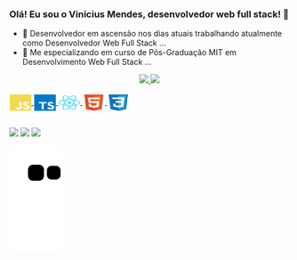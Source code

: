 ### Olá! Eu sou o Vinicius Mendes, desenvolvedor web full stack! 👋

- 🔭 Desenvolvedor em ascensão nos dias atuais trabalhando atualmente como Desenvolvedor Web Full Stack ...
- 🌱 Me especializando em curso de Pós-Graduação MIT em Desenvolvimento Web Full Stack ...


<div align="center">
  <a href="https://github.com/viniciusme">
  <img height="180em" src="https://github-readme-stats.vercel.app/api?username=viniciusme&show_icons=true&theme=tokyonight&include_all_commits=true&count_private=true"/>
  <img height="180em" src="https://github-readme-stats.vercel.app/api/top-langs/?username=viniciusme&layout=compact&langs_count=7&theme=tokyonight"/>
</div>

<div style="display: inline_block"><br>
  <img align="center" alt="vinimendes-Js" height="30" width="40" src="https://raw.githubusercontent.com/devicons/devicon/master/icons/javascript/javascript-plain.svg">
  <img align="center" alt="vinimendes-Ts" height="30" width="40" src="https://raw.githubusercontent.com/devicons/devicon/master/icons/typescript/typescript-plain.svg">
  <img align="center" alt="vinimendes-React" height="30" width="40" src="https://raw.githubusercontent.com/devicons/devicon/master/icons/react/react-original.svg">
  <img align="center" alt="vinimendes-HTML" height="30" width="40" src="https://raw.githubusercontent.com/devicons/devicon/master/icons/html5/html5-original.svg">
  <img align="center" alt="vinimendes-CSS" height="30" width="40" src="https://raw.githubusercontent.com/devicons/devicon/master/icons/css3/css3-original.svg">
</div>
  
  ##
 
<div> 
  <!--<a href="https://www.youtube.com/channel/UC_-uuuZbY0AAt9CViNzvc-Q" target="_blank"><img src="https://img.shields.io/badge/YouTube-FF0000?style=for-the-badge&logo=youtube&logoColor=white" target="_blank"></a>-->
  <a href="https://www.instagram.com/vinimendes_developer/" target="_blank"><img src="https://img.shields.io/badge/-Instagram-%23E4405F?style=for-the-badge&logo=instagram&logoColor=white" target="_blank"></a>
 	<!--<a href="https://www.twitch.tv/rafaballerinii" target="_blank"><img src="https://img.shields.io/badge/Twitch-9146FF?style=for-the-badge&logo=twitch&logoColor=white" target="_blank"></a>-->
 <!--<a href="https://discord.gg/wagxzStdcR" target="_blank"><img src="https://img.shields.io/badge/Discord-7289DA?style=for-the-badge&logo=discord&logoColor=white" target="_blank"></a>-->
  <a href = "mailto:vini@vinimendes.com"><img src="https://img.shields.io/badge/Gmail-D14836?style=for-the-badge&logo=gmail&logoColor=white" target="_blank"></a>
  <a href="https://www.linkedin.com/in/viniciusmendesrodrigues/" target="_blank"><img src="https://img.shields.io/badge/-LinkedIn-%230077B5?style=for-the-badge&logo=linkedin&logoColor=white" target=" _blank"></a> 
 
  ![Snake animation](https://github.com/viniciusme/viniciusme/blob/output/github-contribution-grid-snake.svg)
 
</div>
